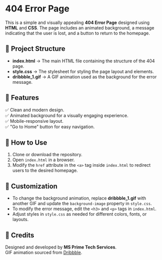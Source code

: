 # 404 Error Page  

This is a simple and visually appealing **404 Error Page** designed using **HTML** and **CSS**. The page includes an animated background, a message indicating that the user is lost, and a button to return to the homepage.

## 📂 Project Structure  

- **index.html** → The main HTML file containing the structure of the 404 page.  
- **style.css** → The stylesheet for styling the page layout and elements.  
- **dribbble_1.gif** → A GIF animation used as the background for the error message.  

## 🎨 Features  

✅ Clean and modern design.  
✅ Animated background for a visually engaging experience.  
✅ Mobile-responsive layout.  
✅ "Go to Home" button for easy navigation.  

## 🚀 How to Use  

1. Clone or download the repository.  
2. Open `index.html` in a browser.  
3. Modify the `href` attribute in the `<a>` tag inside `index.html` to redirect users to the desired homepage.  

## 📌 Customization  

- To change the background animation, replace **dribbble_1.gif** with another GIF and update the `background-image` property in `style.css`.  
- To modify the error message, edit the `<h3>` and `<p>` tags in `index.html`.  
- Adjust styles in `style.css` as needed for different colors, fonts, or layouts.  

## 📝 Credits  

Designed and developed by **MS Prime Tech Services**.  
GIF animation sourced from [Dribbble](https://dribbble.com/).  
